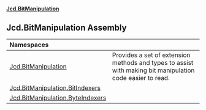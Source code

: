 ﻿#### [Jcd.BitManipulation](index.md 'index')

## Jcd.BitManipulation Assembly

| Namespaces                                                                                                 |                                                                                                               |
|:-----------------------------------------------------------------------------------------------------------|:--------------------------------------------------------------------------------------------------------------|
| [Jcd.BitManipulation](Jcd.BitManipulation.md 'Jcd.BitManipulation')                                        | Provides a set of extension methods and types to assist with making bit manipulation code easier to read. |
| [Jcd.BitManipulation.BitIndexers](Jcd.BitManipulation.BitIndexers.md 'Jcd.BitManipulation.BitIndexers')    |                                                                                                               |
| [Jcd.BitManipulation.ByteIndexers](Jcd.BitManipulation.ByteIndexers.md 'Jcd.BitManipulation.ByteIndexers') |                                                                                                               |
